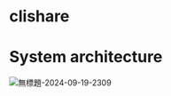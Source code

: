 # clishare
# System architecture
![無標題-2024-09-19-2309](https://github.com/user-attachments/assets/9630f344-5a0b-4abe-9a91-0afdb7e62cdd)
